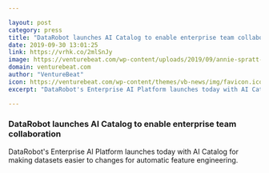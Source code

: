 ```yaml
---

layout: post
category: press
title: "DataRobot launches AI Catalog to enable enterprise team collaboration"
date: 2019-09-30 13:01:25
link: https://vrhk.co/2mlSnJy
image: https://venturebeat.com/wp-content/uploads/2019/09/annie-spratt-dWYU3i-mqEo-unsplash.jpg?w=1200&strip=all
domain: venturebeat.com
author: "VentureBeat"
icon: https://venturebeat.com/wp-content/themes/vb-news/img/favicon.ico
excerpt: "DataRobot's Enterprise AI Platform launches today with AI Catalog for making datasets easier to changes for automatic feature engineering."

---
```


### DataRobot launches AI Catalog to enable enterprise team collaboration

DataRobot's Enterprise AI Platform launches today with AI Catalog for making datasets easier to changes for automatic feature engineering.